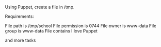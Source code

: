 Using Puppet, create a file in /tmp.

Requirements:

File path is /tmp/school File permission is 0744 File owner is www-data File group is www-data File contains I love Puppet

and more tasks
